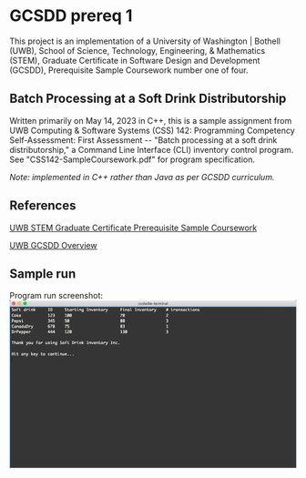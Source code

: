 # GCSDD prereq 1
This project is an implementation of a University of Washington | Bothell (UWB), School of Science, Technology, Engineering, & Mathematics (STEM), Graduate Certificate in Software Design and Development (GCSDD), Prerequisite Sample Coursework number one of four.

## Batch Processing at a Soft Drink Distributorship
Written primarily on May 14, 2023 in C++, this is a sample assignment from UWB Computing & Software Systems (CSS) 142: Programming Competency Self-Assessment: First Assessment -- "Batch processing at a soft drink distributorship," a Command Line Interface (CLI) inventory control program. See "CSS142-SampleCoursework.pdf" for program specification.

*Note: implemented in C++ rather than Java as per GCSDD curriculum.*

## References
[UWB STEM Graduate Certificate Prerequisite Sample Coursework](https://www.uwb.edu/stem/graduate/gcsdd/sample-coursework) 

[UWB GCSDD Overview](https://www.uwb.edu/stem/graduate/gcsdd)

## Sample run
Program run screenshot: ![Program run screenshot](https://github.com/Wilder101/GCSDDprereq1/blob/master/screenshotRun.png?raw=true)
